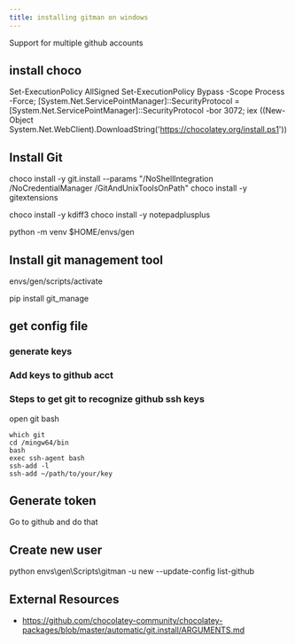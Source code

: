 ```yaml
---
title: installing gitman on windows
---
```


Support for multiple github accounts
 
## install choco

Set-ExecutionPolicy AllSigned
Set-ExecutionPolicy Bypass -Scope Process -Force; [System.Net.ServicePointManager]::SecurityProtocol = [System.Net.ServicePointManager]::SecurityProtocol -bor 3072; iex ((New-Object System.Net.WebClient).DownloadString('https://chocolatey.org/install.ps1'))

## Install Git

choco install -y git.install --params "/NoShellIntegration /NoCredentialManager /GitAndUnixToolsOnPath"
choco install -y gitextensions

choco install -y kdiff3
choco install -y notepadplusplus
    
python -m venv $HOME/envs/gen

## Install git management tool

envs/gen/scripts/activate

pip install git_manage

## get config file

### generate keys

### Add keys to github acct

### Steps to get git to recognize github ssh keys

open git bash

```
which git
cd /mingw64/bin
bash
exec ssh-agent bash
ssh-add -l
ssh-add ~/path/to/your/key

```

## Generate token

Go to github and do that

## Create new user

python envs\gen\Scripts\gitman  -u new --update-config list-github

## External Resources

* <https://github.com/chocolatey-community/chocolatey-packages/blob/master/automatic/git.install/ARGUMENTS.md>
